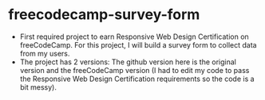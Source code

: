 # freecodecamp-survey-form
- First required project to earn Responsive Web Design Certification on freeCodeCamp. For this project, I will build a survey form to collect data from my users.
- The project has 2 versions: The github version here is the original version and the freeCodeCamp version (I had to edit my code to pass the Responsive Web Design Certification requirements so the code is a bit messy).
